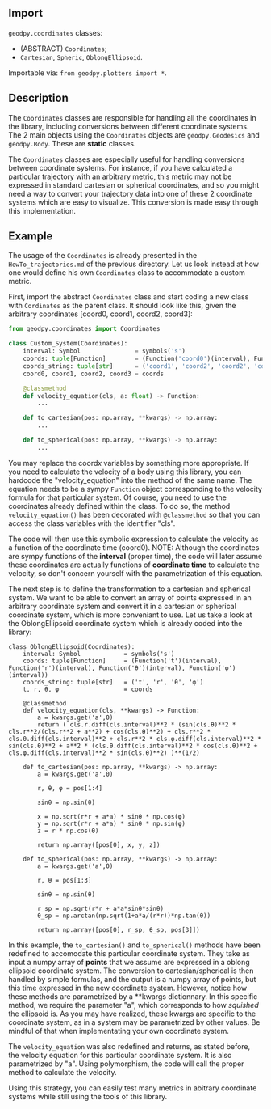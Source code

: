 ## Import
`geodpy.coordinates` classes:
- (ABSTRACT) `Coordinates`;
- `Cartesian`, `Spheric`, `OblongEllipsoid`.

Importable via: `from geodpy.plotters import *`.

## Description
The `Coordinates` classes are responsible for handling all the coordinates in the library, including conversions between different coordinate systems. The 2 main objects using the `Coordinates` objects are `geodpy.Geodesics` and `geodpy.Body`. These are **static** classes.

The `Coordinates` classes are especially useful for handling conversions between coordinate systems. For instance, if you have calculated a particular trajectory with an arbitrary metric, this metric may not be expressed in standard cartesian or spherical coordinates, and so you might need a way to convert your trajectory data into one of these 2 coordinate systems which are easy to visualize. This conversion is made easy through this implementation.

## Example
The usage of the `Coordinates` is already presented in the `HowTo_trajectories.md` of the previous directory. Let us look instead at how one would define his own `Coordinates` class to accommodate a custom metric.

First, import the abstract `Coordinates` class and start coding a new class with `Cordinates` as the parent class. It should look like this, given the arbitrary coordinates [coord0, coord1, coord2, coord3]:
```python
from geodpy.coordinates import Coordinates

class Custom_System(Coordinates):
    interval: Symbol               = symbols('s')
    coords: tuple[Function]        = (Function('coord0')(interval), Function('coord1')(interval), Function('coord2')(interval), Function('coord3')(interval))
    coords_string: tuple[str]      = ('coord1', 'coord2', 'coord2', 'coord3')
    coord0, coord1, coord2, coord3 = coords

    @classmethod
    def velocity_equation(cls, a: float) -> Function:
        ...

    def to_cartesian(pos: np.array, **kwargs) -> np.array:
        ...

    def to_spherical(pos: np.array, **kwargs) -> np.array:
        ...
```

You may replace the coord*x* variables by something more appropriate. If you need to calculate the velocity of a body using this library, you can hardcode the "velocity\_equation" into the method of the same name. The equation needs to be a sympy `Function` object corresponding to the velocity formula for that particular system. Of course, you need to use the coordinates already defined within the class. To do so, the method `velocity_equation()` has been decorated with `@classmethod` so that you can access the class variables with the identifier "cls".

The code will then use this symbolic expression to calculate the velocity as a function of the coordinate time (coord0). NOTE: Although the coordinates are sympy functions of the **interval** (proper time), the code will later assume these coordinates are actually functions of **coordinate time** to calculate the velocity, so don't concern yourself with the parametrization of this equation.

The next step is to define the transformation to a cartesian and spherical system. We want to be able to convert an array of points expressed in an arbitrary coordinate system and convert it in a cartesian or spherical coordinate system, which is more conveniant to use. Let us take a look at the OblongEllipsoid coordinate system which is already coded into the library:
```
class OblongEllipsoid(Coordinates):
    interval: Symbol            = symbols('s')
    coords: tuple[Function]     = (Function('t')(interval), Function('r')(interval), Function('θ')(interval), Function('φ')(interval))
    coords_string: tuple[str]   = ('t', 'r', 'θ', 'φ')
    t, r, θ, φ                  = coords

    @classmethod
    def velocity_equation(cls, **kwargs) -> Function:
        a = kwargs.get('a',0)
        return ( cls.r.diff(cls.interval)**2 * (sin(cls.θ)**2 * cls.r**2/(cls.r**2 + a**2) + cos(cls.θ)**2) + cls.r**2 * cls.θ.diff(cls.interval)**2 + cls.r**2 * cls.φ.diff(cls.interval)**2 * sin(cls.θ)**2 + a**2 * (cls.θ.diff(cls.interval)**2 * cos(cls.θ)**2 + cls.φ.diff(cls.interval)**2 * sin(cls.θ)**2) )**(1/2)

    def to_cartesian(pos: np.array, **kwargs) -> np.array:
        a = kwargs.get('a',0)

        r, θ, φ = pos[1:4]

        sinθ = np.sin(θ)

        x = np.sqrt(r*r + a*a) * sinθ * np.cos(φ)
        y = np.sqrt(r*r + a*a) * sinθ * np.sin(φ)
        z = r * np.cos(θ)

        return np.array([pos[0], x, y, z])

    def to_spherical(pos: np.array, **kwargs) -> np.array:
        a = kwargs.get('a',0)

        r, θ = pos[1:3]

        sinθ = np.sin(θ)

        r_sp = np.sqrt(r*r + a*a*sinθ*sinθ)
        θ_sp = np.arctan(np.sqrt(1+a*a/(r*r))*np.tan(θ))

        return np.array([pos[0], r_sp, θ_sp, pos[3]])
```

In this example, the `to_cartesian()` and `to_spherical()` methods have been redefined to accomodate this particular coordinate system. They take as input a numpy array of **points** that we assume are expressed in a oblong ellipsoid coordinate system. The conversion to cartesian/spherical is then handled by simple formulas, and the output is a numpy array of points, but this time expressed in the new coordinate system. However, notice how these methods are parametrized by a \*\*kwargs dictionnary. In this specific method, we require the parameter "a", which corresponds to how *squished* the ellipsoid is. As you may have realized, these kwargs are specific to the coordinate system, as in a system may be parametrized by other values. Be mindful of that when implementating your own coordinate system.

The `velocity_equation` was also redefined and returns, as stated before, the velocity equation for this particular coordinate system. It is also parametrized by "a". Using polymorphism, the code will call the proper method to calculate the velocity.

Using this strategy, you can easily test many metrics in abitrary coordinate systems while still using the tools of this library.
